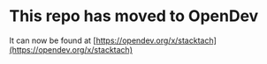# This repo has moved to OpenDev

It can now be found at [https://opendev.org/x/stacktach](https://opendev.org/x/stacktach)
